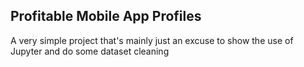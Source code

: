 ## Profitable Mobile App Profiles

A very simple project that's mainly just an excuse to show the use of Jupyter and do some dataset cleaning